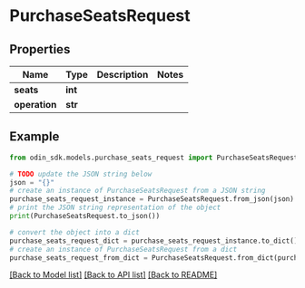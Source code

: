 # PurchaseSeatsRequest


## Properties

Name | Type | Description | Notes
------------ | ------------- | ------------- | -------------
**seats** | **int** |  | 
**operation** | **str** |  | 

## Example

```python
from odin_sdk.models.purchase_seats_request import PurchaseSeatsRequest

# TODO update the JSON string below
json = "{}"
# create an instance of PurchaseSeatsRequest from a JSON string
purchase_seats_request_instance = PurchaseSeatsRequest.from_json(json)
# print the JSON string representation of the object
print(PurchaseSeatsRequest.to_json())

# convert the object into a dict
purchase_seats_request_dict = purchase_seats_request_instance.to_dict()
# create an instance of PurchaseSeatsRequest from a dict
purchase_seats_request_from_dict = PurchaseSeatsRequest.from_dict(purchase_seats_request_dict)
```
[[Back to Model list]](../README.md#documentation-for-models) [[Back to API list]](../README.md#documentation-for-api-endpoints) [[Back to README]](../README.md)


